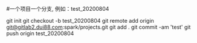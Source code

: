 #一个项目一个分支, 例如：test_20200804

git init
git checkout -b test_20200804
git remote add origin git@gitlab2.dui88.com:spark/projects.git
git add .
git commit -am 'test'
git push origin test_20200804
